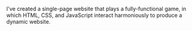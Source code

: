 I've created a single-page website that plays a fully-functional game, in which HTML, CSS, and JavaScript interact harmoniously to produce a dynamic website.
